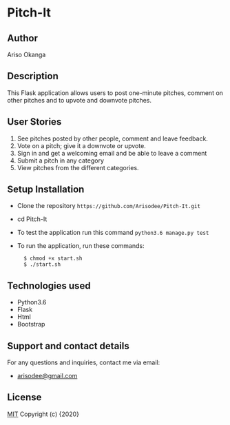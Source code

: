 # Pitch-It

## Author

Ariso Okanga

## Description

This Flask application allows users to post one-minute pitches, comment on other pitches and to upvote and downvote pitches.


## User Stories

1. See pitches posted by other people, comment and leave feedback.
2. Vote on a pitch; give it a downvote or upvote.
3. Sign in and get a welcoming email and be able to leave a comment
4. Submit a pitch in any category
5. View pitches from the different categories.


## Setup Installation
* Clone the repository
 ```https://github.com/Arisodee/Pitch-It.git```

* cd Pitch-It

* To test the application run this command
 ```python3.6 manage.py test```

* To run the application, run these commands:

        $ chmod +x start.sh
        $ ./start.sh

## Technologies used

* Python3.6
* Flask
* Html
* Bootstrap

## Support and contact details
For any questions and inquiries, contact me via email:
* arisodee@gmail.com

## License
[MIT](https://choosealicense.com/licenses/mit/)
Copyright (c) {2020}